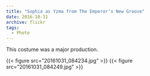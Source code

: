 ```yaml
---
title: "Sophia as Yzma from The Emperor’s New Groove"
date: 2016-10-31
archive: flickr
tags: 
  - Photo
---
```


This costume was a major production.

{{< figure src="20161031_084234.jpg" >}}
{{< figure src="20161031_084249.jpg" >}}